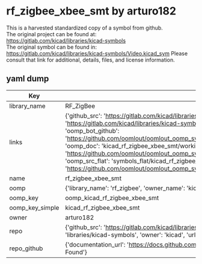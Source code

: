 # rf_zigbee_xbee_smt by arturo182  
This is a harvested standardized copy of a symbol from github.  
The original project can be found at:  
https://gitlab.com/kicad/libraries/kicad-symbols  
The original symbol can be found in:
https://gitlab.com/kicad/libraries/kicad-symbols/Video.kicad_sym
Please consult that link for additional, details, files, and license information.  
## yaml dump  
| Key | Value |  
| --- | --- |  
| library_name | RF_ZigBee |  
| links | {'github_src': 'https://gitlab.com/kicad/libraries/kicad-symbols/Video.kicad_sym', 'github_src_repo': 'https://gitlab.com/kicad/libraries/kicad-symbols', 'oomp_bot': 'kicad_rf_zigbee_xbee_smt/working', 'oomp_bot_github': 'https://github.com/oomlout/oomlout_oomp_symbol_bot/tree/main/kicad_rf_zigbee_xbee_smt/working', 'oomp_doc': 'kicad_rf_zigbee_xbee_smt/working', 'oomp_doc_github': 'https://github.com/oomlout/oomlout_oomp_symbol_doc/tree/main/kicad_rf_zigbee_xbee_smt/working', 'oomp_src_flat': 'symbols_flat/kicad_rf_zigbee_xbee_smt/working', 'oomp_src_flat_github': 'https://github.com/oomlout/oomlout_oomp_symbol_src/tree/main/kicad_rf_zigbee_xbee_smt/working'} |  
| name | rf_zigbee_xbee_smt |  
| oomp | {'library_name': 'rf_zigbee', 'owner_name': 'kicad', 'symbol_name': 'rf_zigbee_xbee_smt'} |  
| oomp_key | oomp_kicad_rf_zigbee_xbee_smt |  
| oomp_key_simple | kicad_rf_zigbee_xbee_smt |  
| owner | arturo182 |  
| repo | {'github_src': 'https://gitlab.com/kicad/libraries/kicad-symbols/Video.kicad_sym', 'name': 'libraries/kicad-symbols', 'owner': 'kicad', 'url': 'https://gitlab.com/kicad/libraries/kicad-symbols'} |  
| repo_github | {'documentation_url': 'https://docs.github.com/rest/repos/repos#get-a-repository', 'message': 'Not Found'} |  

